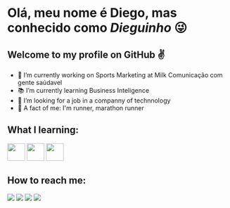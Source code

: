 # Olá, meu nome é Diego, mas conhecido como _Dieguinho_ 😜
## Welcome to my profile on GitHub :v:


- :office: I’m currently working on Sports Marketing at Milk Comunicação com gente saúdavel
- :books: I’m currently learning Business Inteligence
- :pray: I’m looking for a job in a companny of technnology
- :runner: A fact of me: I'm runner, marathon runner

## What I learning:

<img src="https://cdn.jsdelivr.net/gh/devicons/devicon/icons/html5/html5-original-wordmark.svg" width="40" height="40"/>  <img src="https://cdn.jsdelivr.net/gh/devicons/devicon/icons/css3/css3-original-wordmark.svg" width="40" height="40"/> <img src="https://cdn.jsdelivr.net/gh/devicons/devicon/icons/javascript/javascript-original.svg" width="40" height="40"/>

## How to reach me:

<div>
<a href="https://www.instagram.com/dieguinho_muniz/" target="_blank"><img loading="lazy" src="https://img.shields.io/badge/-Instagram-%23E4405F?style=for-the-badge&logo=instagram&logoColor=white" target="_blank"></a>
<a href="https://contate.me/RuntechAsistencia" target="_blank"><img loading="lazy" src="https://img.shields.io/badge/WhatsApp-25D366?style=for-the-badge&logo=whatsapp&logoColor=white" target="_blank"></a>
<a href = "mailto:diegomuniz12@hotmail.com"><img loading="lazy" src="https://img.shields.io/badge/Microsoft_Outlook-0078D4?style=for-the-badge&logo=microsoft-outlook&logoColor=white" target="_blank"></a>
<a href="https://www.linkedin.com/in/diego-muniz-sobrinho/" target="_blank"><img loading="lazy" src="https://img.shields.io/badge/-LinkedIn-%230077B5?style=for-the-badge&logo=linkedin&logoColor=white" target="_blank"></a>   
</div>
